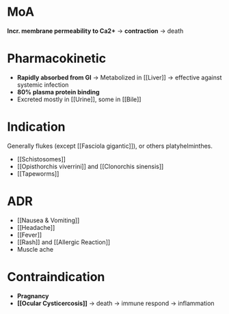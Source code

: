 # MoA
**Incr. membrane permeability to Ca2+** -> **contraction** -> death

# Pharmacokinetic
- **Rapidly absorbed from GI** -> Metabolized in [[Liver]] -> effective against systemic infection
- **80% plasma protein binding** 
- Excreted mostly in [[Urine]], some in [[Bile]]

# Indication
Generally flukes (except [[Fasciola gigantic]]), or others platyhelminthes.
- [[Schistosomes]]
- [[Opisthorchis viverrini]] and [[Clonorchis sinensis]]
- [[Tapeworms]]

# ADR
- [[Nausea & Vomiting]]
- [[Headache]]
- [[Fever]]
- [[Rash]] and [[Allergic Reaction]]
- Muscle ache

# Contraindication
- **Pragnancy**
- **[[Ocular Cysticercosis]]** -> death -> immune respond -> inflammation 
